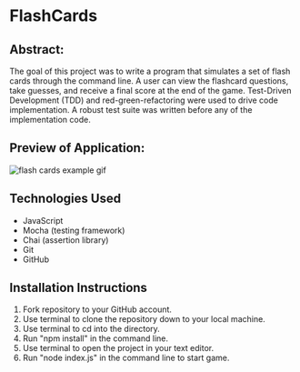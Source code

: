# FlashCards
 
## Abstract:
The goal of this project was to write a program that simulates a set of flash cards through the command line. A user can view the flashcard questions, take guesses, and receive a final score at the end of the game. Test-Driven Development (TDD) and red-green-refactoring were used to drive code implementation. A robust test suite was written before any of the implementation code.

## Preview of Application:
![flash cards example gif](https://media.giphy.com/media/1zkb1q58eTiTH6D7wc/giphy.gif)

## Technologies Used
- JavaScript
- Mocha (testing framework)
- Chai (assertion library)
- Git
- GitHub

## Installation Instructions
1. Fork repository to your GitHub account.
2. Use terminal to clone the repository down to your local machine.
3. Use terminal to cd into the directory.
4. Run "npm install" in the command line. 
5. Use terminal to open the project in your text editor.
6. Run "node index.js" in the command line to start game. 
